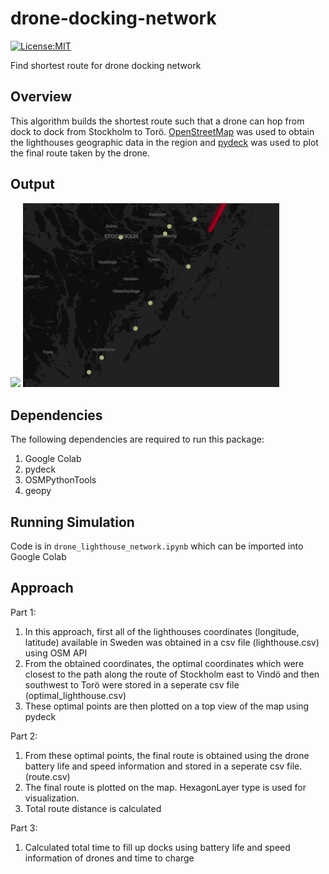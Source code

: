 # drone-docking-network
[![License:MIT](https://img.shields.io/badge/License-MIT-green.svg)](https://github.com/nalindas9/drone-docking-network/blob/main/LICENSE)

Find shortest route for drone docking network 

## Overview

This algorithm builds the shortest route such that a drone can hop from dock to dock from Stockholm to Torö. [OpenStreetMap](https://en.wikipedia.org/wiki/OpenStreetMap) was used to obtain the lighthouses geographic data in the region and [pydeck](https://deckgl.readthedocs.io/en/latest/) was used to plot the final route taken by the drone. 

## Output
<img src = "https://i.imgur.com/5H88NQ3.png" width="410">
<img src = "optimal_lighthouses.png" width="410">

## Dependencies

The following dependencies are required to run this package:

1. Google Colab
2. pydeck
3. OSMPythonTools
4. geopy 

## Running Simulation
Code is in ``` drone_lighthouse_network.ipynb ``` which can be imported into Google Colab

## Approach
Part 1:
1.  In this approach, first all of the lighthouses coordinates (longitude, latitude) available in Sweden was obtained in a csv file (lighthouse.csv) using OSM API 
2.  From the obtained coordinates, the optimal coordinates which were closest to the path along the route of Stockholm east to Vindö and then southwest to Torö were stored in a seperate csv file (optimal_lighthouse.csv)
3. These optimal points are then plotted on a top view of the map using pydeck

Part 2:
1. From these optimal points, the final route is obtained using the drone battery life and speed information and stored in a seperate csv file.(route.csv)
2. The final route is plotted on the map. HexagonLayer type is used for visualization.
3. Total route distance is calculated

Part 3:
1.   Calculated total time to fill up docks using battery life and speed information of drones and time to charge
